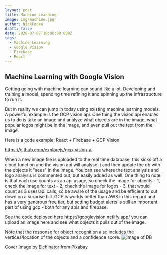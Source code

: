 ```yaml
---
layout: post
title: Machine Learning
image: img/machine.jpg
author: NickFoden
draft: false
date: 2020-07-07T10:00:00.000Z
tags:
  - Machine Learning
  - Google Vision
  - Firebase
  - React
---
```


## Machine Learning with Google Vision

Getting going with machine learning can sound like a lot. Developing and training a model, spending time refining it and spinning up the infrastructure to run it.

But in reality we can jump in today using existing machine learning models. A powerful example is the GCP vision api. One thing the vision api enables us to do is take an image and analyze what objects are in the image, what popular logos might be in the image, and even pull out the text from the image.

Here is a code example: React + Firebase + GCP Vision

https://github.com/explorejs/gcp-vision-ai

When a new image file is uploaded to the real time database, this kicks off a cloud function and the vision api will analyse it and then update the db with the objects it "sees" in the image. You can see where the text analysis and logo analysis is commented out, but easily added as well. One thing to note is that each use counts as an api usage, so check the image for objects - 1, check the image for text - 2, check the image for logos - 3, that would count as 3 uses/api calls, so be aware of the usage and be efficient to cut down on a surprise bill. GCP is worlds better than AWS in this regard and has a very generous free tier, but setting budget alerts is still an important part of using gcp - both for any apis and firebase.

See the code deployed here https://googlevision.netlify.app/ you can upload an image here and see what objects it pulls out of the image.

Note that the response for object recognition also includes the vertices/location of the objects and a confidence score.
![Image of DB](https://i.gyazo.com/4723eed6c6973b3eb2d2576965f0d788.png)

Cover Image by <a href="https://pixabay.com/users/Elchinator-10722855/?utm_source=link-attribution&amp;utm_medium=referral&amp;utm_campaign=image&amp;utm_content=4280758">Elchinator</a> from <a href="https://pixabay.com/?utm_source=link-attribution&amp;utm_medium=referral&amp;utm_campaign=image&amp;utm_content=4280758">Pixabay</a>
